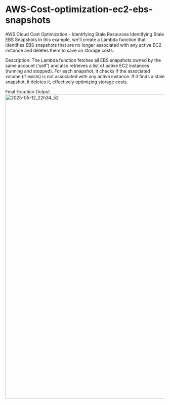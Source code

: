 # AWS-Cost-optimization-ec2-ebs-snapshots
AWS Cloud Cost Optimization - Identifying Stale Resources
Identifying Stale EBS Snapshots
In this example, we'll create a Lambda function that identifies EBS snapshots that are no longer associated with any active EC2 instance and deletes them to save on storage costs.

Description:
The Lambda function fetches all EBS snapshots owned by the same account ('self') and also retrieves a list of active EC2 instances (running and stopped). For each snapshot, it checks if the associated volume (if exists) is not associated with any active instance. If it finds a stale snapshot, it deletes it, effectively optimizing storage costs.

Final Excution Output
<img width="960" alt="2025-05-12_22h34_52" src="https://github.com/user-attachments/assets/743c1ccb-176b-4d81-bb17-124a22a3de27" />
